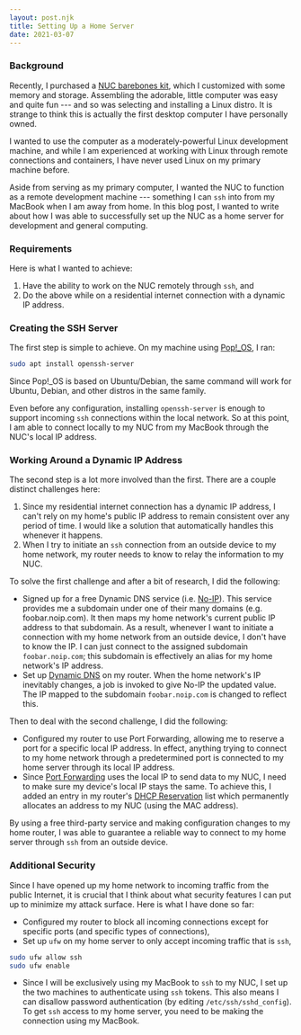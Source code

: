 ```yaml
---
layout: post.njk
title: Setting Up a Home Server
date: 2021-03-07
---
```


### Background

Recently, I purchased a [NUC barebones kit](https://www.intel.com/content/www/us/en/products/boards-kits/nuc/kits.html), which I customized with some memory and storage. Assembling the adorable, little computer was easy and quite fun --- and so was selecting and installing a Linux distro. It is strange to think this is actually the first desktop computer I have personally owned.

I wanted to use the computer as a moderately-powerful Linux development machine, and while I am experienced at working with Linux through remote connections and containers, I have never used Linux on my primary machine before.

Aside from serving as my primary computer, I wanted the NUC to function as a remote development machine --- something I can `ssh` into from my MacBook when I am away from home. In this blog post, I wanted to write about how I was able to successfully set up the NUC as a home server for development and general computing.

### Requirements

Here is what I wanted to achieve:

1. Have the ability to work on the NUC remotely through `ssh`, and
2. Do the above while on a residential internet connection with a dynamic IP address.

### Creating the SSH Server

The first step is simple to achieve. On my machine using [Pop!_OS](https://pop.system76.com/), I ran:

```bash
sudo apt install openssh-server
```

Since Pop!_OS is based on Ubuntu/Debian, the same command will work for Ubuntu, Debian, and other distros in the same family.

Even before any configuration, installing `openssh-server` is enough to support incoming `ssh` connections within the local network. So at this point, I am able to connect locally to my NUC from my MacBook through the NUC's local IP address.

### Working Around a Dynamic IP Address

The second step is a lot more involved than the first. There are a couple distinct challenges here:

1. Since my residential internet connection has a dynamic IP address, I can't rely on my home's public IP address to remain consistent over any period of time. I would like a solution that automatically handles this whenever it happens.
2. When I try to initiate an `ssh` connection from an outside device to my home network, my router needs to know to relay the information to my NUC.

To solve the first challenge and after a bit of research, I did the following:

- Signed up for a free Dynamic DNS service (i.e. [No-IP](https://www.noip.com/)). This service provides me a subdomain under one of their many domains (e.g. foobar.noip.com). It then maps my home network's current public IP address to that subdomain. As a result, whenever I want to initiate a connection with my home network from an outside device, I don't have to know the IP. I can just connect to the assigned subdomain `foobar.noip.com`; this subdomain is effectively an alias for my home network's IP address.
- Set up [Dynamic DNS](https://support.google.com/domains/answer/6147083?hl=en) on my router. When the home network's IP inevitably changes, a job is invoked to give No-IP the updated value. The IP mapped to the subdomain `foobar.noip.com` is changed to reflect this.

Then to deal with the second challenge, I did the following:

- Configured my router to use Port Forwarding, allowing me to reserve a port for a specific local IP address. In effect, anything trying to connect to my home network through a predetermined port is connected to my home server through its local IP address.
- Since [Port Forwarding](https://en.wikipedia.org/wiki/Port_forwarding) uses the local IP to send data to my NUC, I need to make sure my device's local IP stays the same. To achieve this, I added an entry in my router's [DHCP Reservation](https://homenetworkadmin.com/dhcp-reservation/) list which permanently allocates an address to my NUC (using the MAC address).

By using a free third-party service and making configuration changes to my home router, I was able to guarantee a reliable way to connect to my home server through `ssh` from an outside device.

### Additional Security

Since I have opened up my home network to incoming traffic from the public Internet, it is crucial that I think about what security features I can put up to minimize my attack surface. Here is what I have done so far:

- Configured my router to block all incoming connections except for specific ports (and specific types of connections),
- Set up `ufw` on my home server to only accept incoming traffic that is `ssh`,

```bash
sudo ufw allow ssh
sudo ufw enable
```

- Since I will be exclusively using my MacBook to `ssh` to my NUC, I set up the two machines to authenticate using `ssh` tokens. This also means I can disallow password authentication (by editing `/etc/ssh/sshd_config`). To get `ssh` access to my home server, you need to be making the connection using my MacBook.
